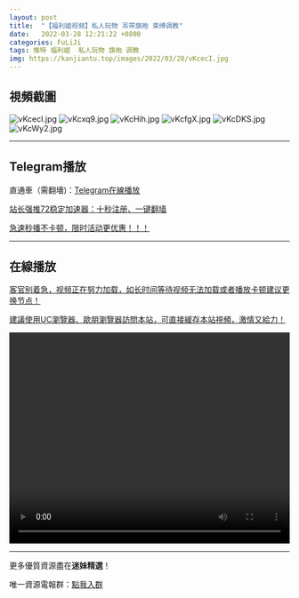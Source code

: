```yaml
---
layout: post
title:  "【福利姬视频】私人玩物 吊带旗袍 束缚调教"
date:   2022-03-28 12:21:22 +0800
categories: FuLiJi
tags: 推特 福利姬  私人玩物 旗袍 调教
img: https://kanjiantu.top/images/2022/03/28/vKcecI.jpg
---
```



## 視頻截圖

![vKcecI.jpg](https://kanjiantu.top/images/2022/03/28/vKcecI.jpg)
![vKcxq9.jpg](https://kanjiantu.top/images/2022/03/28/vKcxq9.jpg)
![vKcHih.jpg](https://kanjiantu.top/images/2022/03/28/vKcHih.jpg)
![vKcfgX.jpg](https://kanjiantu.top/images/2022/03/28/vKcfgX.jpg)
![vKcDKS.jpg](https://kanjiantu.top/images/2022/03/28/vKcDKS.jpg)
![vKcWy2.jpg](https://kanjiantu.top/images/2022/03/28/vKcWy2.jpg)

* * *
## Telegram播放

直通車（需翻墻)：[Telegram在線播放](https://t.me/mimeijingxuan/393)

<u>站长强推72稳定加速器：[十秒注册、一键翻墙](https://www.mimei.blog/skip/vpn.html) </u>


<u>急速秒播不卡顿，限时活动更优惠！！！</u>
* * *
## 在線播放
<u>客官别着急，视频正在努力加载，如长时间等待视频无法加载或者播放卡顿建议更换节点！</u>

<u>建議使用UC瀏覽器、歐朋瀏覽器訪問本站，可直接緩存本站視頻，激情又給力！</u>
<center><video src="https://cdn.publer.io/uploads/videos/6246f929db279732fb55c080/5338606b54719fc17feaf5c42efba775.mp4" width="100%" height="380px" controls="controls"></video></center>


* * *
更多優質資源盡在**迷妹精選**！

唯一資源電報群：[點我入群](https://t.me/mimeijingxuan)


